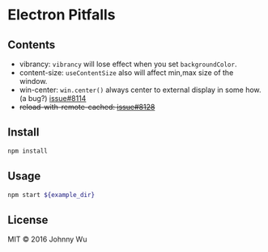 # Electron Pitfalls

## Contents

  - vibrancy: `vibrancy` will lose effect when you set `backgroundColor`.
  - content-size: `useContentSize` also will affect min,max size of the window.
  - win-center: `win.center()` always center to external display in some how. (a bug?) [issue#8114](https://github.com/electron/electron/issues/8114)
  - ~~reload-with-remote-cached: [issue#8128](https://github.com/electron/electron/issues/8128)~~

## Install

```bash
npm install
```

## Usage

```bash
npm start ${example_dir}
```

## License

MIT © 2016 Johnny Wu
